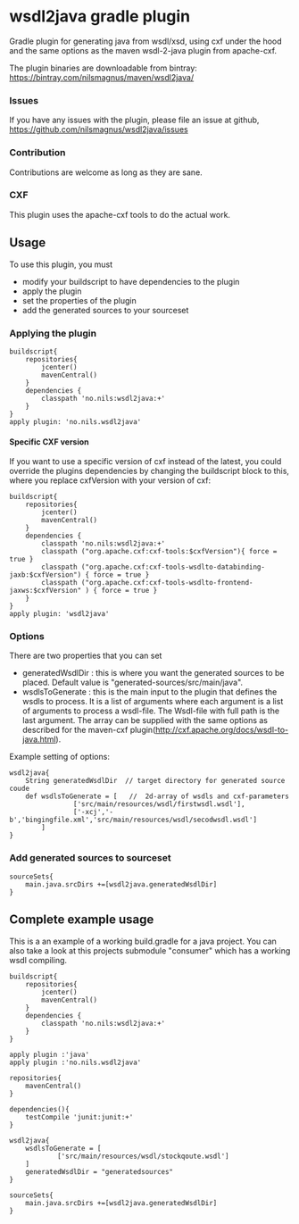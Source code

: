 wsdl2java gradle plugin
=========

Gradle plugin for generating java from wsdl/xsd, using cxf under the hood and the same options as the maven wsdl-2-java plugin from apache-cxf.

The plugin binaries are downloadable from bintray: https://bintray.com/nilsmagnus/maven/wsdl2java/


### Issues
If you have any issues with the plugin, please file an issue at github, https://github.com/nilsmagnus/wsdl2java/issues

### Contribution
Contributions are welcome as long as they are sane. 

### CXF
This plugin uses the apache-cxf tools to do the actual work. 

## Usage

To use this plugin, you must
- modify your buildscript to have dependencies to the plugin
- apply the plugin
- set the properties of the plugin
- add the generated sources to your sourceset

### Applying the plugin

    buildscript{
        repositories{
            jcenter()
            mavenCentral()
        }
        dependencies {
            classpath 'no.nils:wsdl2java:+'
        }
    }
    apply plugin: 'no.nils.wsdl2java'
    
    
#### Specific CXF version
If you want to use a specific version of cxf instead of the latest, you could override the plugins dependencies by changing the buildscript block to this, where you replace cxfVersion with your version of cxf:

    buildscript{
        repositories{
            jcenter()
            mavenCentral()
        }
        dependencies {
            classpath 'no.nils:wsdl2java:+'
            classpath ("org.apache.cxf:cxf-tools:$cxfVersion"){ force = true }
            classpath ("org.apache.cxf:cxf-tools-wsdlto-databinding-jaxb:$cxfVersion") { force = true }
            classpath ("org.apache.cxf:cxf-tools-wsdlto-frontend-jaxws:$cxfVersion" ) { force = true }
        }
    }
    apply plugin: 'wsdl2java'
    

### Options
There are two properties that you can set
- generatedWsdlDir : this is where you want the generated sources to be placed. Default value is "generated-sources/src/main/java".
- wsdlsToGenerate : this is the main input to the plugin that defines the wsdls to process. It is a list of arguments where each argument is a list of arguments to process a wsdl-file. The Wsdl-file with full path is the last argument. The array can be supplied with the same options as described for the maven-cxf plugin(http://cxf.apache.org/docs/wsdl-to-java.html). 

Example setting of options:

    wsdl2java{
        String generatedWsdlDir  // target directory for generated source coude
        def wsdlsToGenerate = [   //  2d-array of wsdls and cxf-parameters
                    ['src/main/resources/wsdl/firstwsdl.wsdl'],
                    ['-xcj','-b','bingingfile.xml','src/main/resources/wsdl/secodwsdl.wsdl']
            ]
    }

### Add generated sources to sourceset

    sourceSets{
        main.java.srcDirs +=[wsdl2java.generatedWsdlDir]
    }
    
    

## Complete example usage
This is a an example of a working build.gradle for a java project. You can also take a look at this projects submodule "consumer" which has a working wsdl compiling.

    buildscript{
        repositories{
            jcenter() 
            mavenCentral()
        }
        dependencies {
            classpath 'no.nils:wsdl2java:+'
        }
    }

    apply plugin :'java'
    apply plugin :'no.nils.wsdl2java'

    repositories{
        mavenCentral()
    }

    dependencies(){
        testCompile 'junit:junit:+'
    }

    wsdl2java{
        wsdlsToGenerate = [
                ['src/main/resources/wsdl/stockqoute.wsdl']
        ]
        generatedWsdlDir = "generatedsources"
    }

    sourceSets{
        main.java.srcDirs +=[wsdl2java.generatedWsdlDir]
    }

